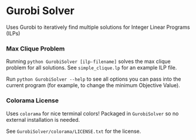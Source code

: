 # Gurobi Solver

Uses Gurobi to iteratively find multiple solutions for Integer Linear Programs (ILPs)

### Max Clique Problem

Running `python GurobiSolver [ilp-filename]` solves the max clique problem for all solutions. See `simple_clique.lp` for an example ILP file.

Run `python GurobiSolver --help` to see all options you can pass into the current program (for example, to change the minimum Objective Value).

### Colorama License
Uses `colorama` for nice terminal colors! Packaged in `GurobiSolver` so no external installation is needed.

See `GurobiSolver/colorama/LICENSE.txt` for the license.
